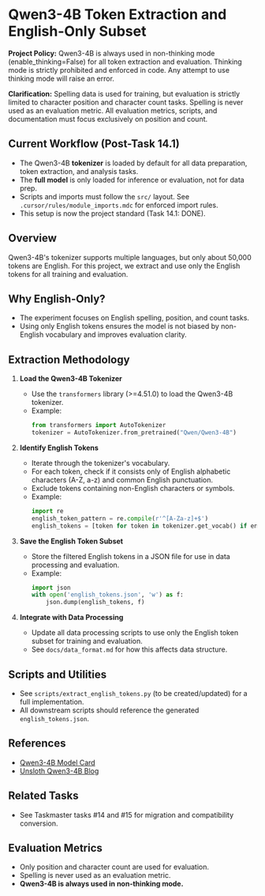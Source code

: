 # Qwen3-4B Token Extraction and English-Only Subset

**Project Policy:** Qwen3-4B is always used in non-thinking mode (enable_thinking=False) for all token extraction and evaluation. Thinking mode is strictly prohibited and enforced in code. Any attempt to use thinking mode will raise an error.

**Clarification:** Spelling data is used for training, but evaluation is strictly limited to character position and character count tasks. Spelling is never used as an evaluation metric. All evaluation metrics, scripts, and documentation must focus exclusively on position and count.

## Current Workflow (Post-Task 14.1)

- The Qwen3-4B **tokenizer** is loaded by default for all data preparation, token extraction, and analysis tasks.
- The **full model** is only loaded for inference or evaluation, not for data prep.
- Scripts and imports must follow the `src/` layout. See `.cursor/rules/module_imports.mdc` for enforced import rules.
- This setup is now the project standard (Task 14.1: DONE).

## Overview

Qwen3-4B's tokenizer supports multiple languages, but only about 50,000 tokens are English. For this project, we extract and use only the English tokens for all training and evaluation.

## Why English-Only?

- The experiment focuses on English spelling, position, and count tasks.
- Using only English tokens ensures the model is not biased by non-English vocabulary and improves evaluation clarity.

## Extraction Methodology

1. **Load the Qwen3-4B Tokenizer**
   - Use the `transformers` library (>=4.51.0) to load the Qwen3-4B tokenizer.
   - Example:
     ```python
     from transformers import AutoTokenizer
     tokenizer = AutoTokenizer.from_pretrained("Qwen/Qwen3-4B")
     ```

2. **Identify English Tokens**
   - Iterate through the tokenizer's vocabulary.
   - For each token, check if it consists only of English alphabetic characters (A-Z, a-z) and common English punctuation.
   - Exclude tokens containing non-English characters or symbols.
   - Example:
     ```python
     import re
     english_token_pattern = re.compile(r'^[A-Za-z]+$')
     english_tokens = [token for token in tokenizer.get_vocab() if english_token_pattern.match(token)]
     ```

3. **Save the English Token Subset**
   - Store the filtered English tokens in a JSON file for use in data processing and evaluation.
   - Example:
     ```python
     import json
     with open('english_tokens.json', 'w') as f:
         json.dump(english_tokens, f)
     ```

4. **Integrate with Data Processing**
   - Update all data processing scripts to use only the English token subset for training and evaluation.
   - See `docs/data_format.md` for how this affects data structure.

## Scripts and Utilities

- See `scripts/extract_english_tokens.py` (to be created/updated) for a full implementation.
- All downstream scripts should reference the generated `english_tokens.json`.

## References
- [Qwen3-4B Model Card](https://huggingface.co/Qwen/Qwen3-4B)
- [Unsloth Qwen3-4B Blog](https://unsloth.ai/blog/qwen3)

## Related Tasks
- See Taskmaster tasks #14 and #15 for migration and compatibility conversion.

## Evaluation Metrics

- Only position and character count are used for evaluation.
- Spelling is never used as an evaluation metric.
- **Qwen3-4B is always used in non-thinking mode.**
